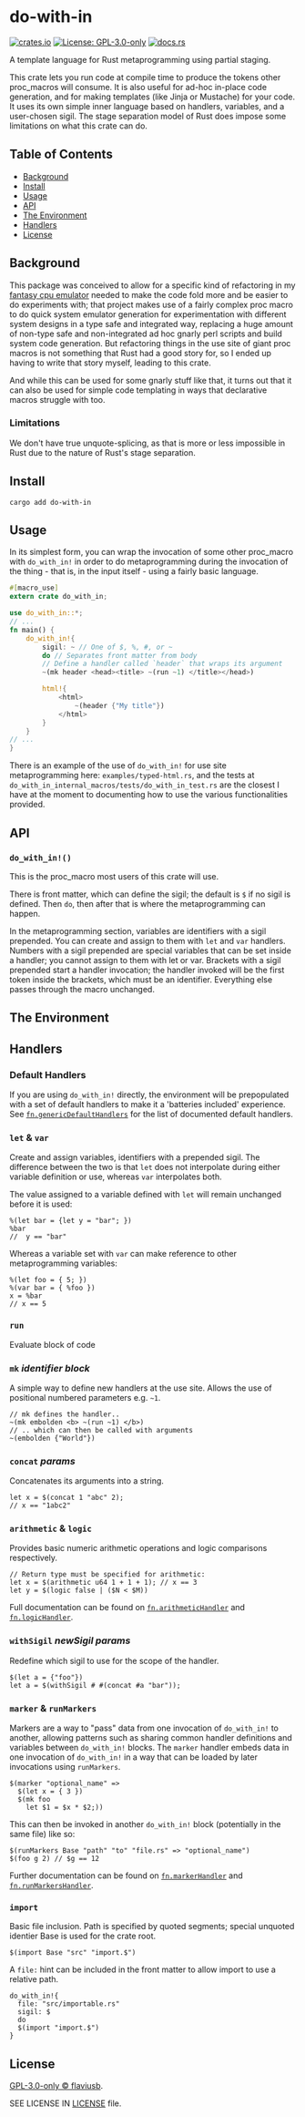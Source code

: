 # do-with-in

[![crates.io](https://img.shields.io/crates/v/do-with-in.svg)](https://crates.io/crates/do-with-in)
[![License: GPL-3.0-only](https://img.shields.io/crates/l/do-with-in)](https://spdx.org/licenses/GPL-3.0-only.html)
[![docs.rs](https://img.shields.io/docsrs/do-with-in)](https://docs.rs/do-with-in/latest/do_with_in/)

A template language for Rust metaprogramming using partial staging.

This crate lets you run code at compile time to produce the tokens other proc_macros will consume. It is also useful for ad-hoc in-place code generation, and for making templates (like Jinja or Mustache) for your code. It uses its own simple inner language based on handlers, variables, and a user-chosen sigil. The stage separation model of Rust does impose some limitations on what this crate can do.

## Table of Contents

- [Background](#background)
- [Install](#install)
- [Usage](#usage)
- [API](#api)
- [The Environment](#the-environment)
- [Handlers](#handlers)
- [License](#license)

## Background

This package was conceived to allow for a specific kind of refactoring in my [fantasy cpu emulator](https://github.com/flaviusb/fantasy-cpu-emulator) needed to make the code fold more and be easier to do experiments with; that project makes use of a fairly complex proc macro to do quick system emulator generation for experimentation with different system designs in a type safe and integrated way, replacing a huge amount of non-type safe and non-integrated ad hoc gnarly perl scripts and build system code generation. But refactoring things in the use site of giant proc macros is not something that Rust had a good story for, so I ended up having to write that story myself, leading to this crate.

And while this can be used for some gnarly stuff like that, it turns out that it can also be used for simple code templating in ways that declarative macros struggle with too.

### Limitations

We don't have true unquote-splicing, as that is more or less impossible in Rust due to the nature of Rust's stage separation.

## Install

    cargo add do-with-in

## Usage

In its simplest form, you can wrap the invocation of some other proc\_macro with `do_with_in!` in order to do metaprogramming during the invocation of the thing - that is, in the input itself - using a fairly basic language.

```rust
#[macro_use]
extern crate do_with_in;

use do_with_in::*;
// ...
fn main() {
    do_with_in!{
        sigil: ~ // One of $, %, #, or ~
        do // Separates front matter from body
        // Define a handler called `header` that wraps its argument
        ~(mk header <head><title> ~(run ~1) </title></head>)

        html!{
            <html>
                ~(header {"My title"})
            </html>
        }
    }
// ...
}
```

There is an example of the use of `do_with_in!` for use site metaprogramming here: `examples/typed-html.rs`, and the tests at `do_with_in_internal_macros/tests/do_with_in_test.rs` are the closest I have at the moment to documenting how to use the various functionalities provided.

## API

### `do_with_in!()`

This is the proc\_macro most users of this crate will use.

There is front matter, which can define the sigil; the default is `$` if no sigil is defined. Then `do`, then after that is where the metaprogramming can happen.

In the metaprogramming section, variables are identifiers with a sigil prepended. You can create and assign to them with `let` and `var` handlers. Numbers with a sigil prepended are special variables that can be set inside a handler; you cannot assign to them with let or var. Brackets with a sigil prepended start a handler invocation; the handler invoked will be the first token inside the brackets, which must be an identifier. Everything else passes through the macro unchanged.

## The Environment

## Handlers

### Default Handlers

If you are using `do_with_in!` directly, the environment will be prepopulated with a set of default handlers to make it a 'batteries included' experience. See [`fn.genericDefaultHandlers`][] for the list of documented default handlers.

[`fn.genericDefaultHandlers`]: https://docs.rs/do-with-in/0.1.5/do_with_in/fn.genericDefaultHandlers.html

### `let` & `var`

Create and assign variables, identifiers with a prepended sigil. The difference between the two is that `let` does not interpolate during either variable definition or use, whereas `var` interpolates both.

The value assigned to a variable defined with `let` will remain unchanged before it is used:

    %(let bar = {let y = "bar"; })
    %bar
    //  y == "bar"

Whereas a variable set with `var` can make reference to other metaprogramming variables:

    %(let foo = { 5; })
    %(var bar = { %foo })
    x = %bar
    // x == 5

### `run`

Evaluate block of code

### `mk` *identifier* *block*

A simple way to define new handlers at the use site. Allows the use of positional numbered parameters e.g. `~1`.

    // mk defines the handler..
    ~(mk embolden <b> ~(run ~1) </b>)
    // .. which can then be called with arguments
    ~(embolden {"World"})

### `concat` *params*

Concatenates its arguments into a string.

    let x = $(concat 1 "abc" 2);
    // x == "1abc2"

### `arithmetic` & `logic`

Provides basic numeric arithmetic operations and logic comparisons respectively.

    // Return type must be specified for arithmetic:
    let x = $(arithmetic u64 1 + 1 + 1); // x == 3
    let y = $(logic false | ($N < $M))

Full documentation can be found on [`fn.arithmeticHandler`][] and [`fn.logicHandler`][].

[`fn.arithmeticHandler`]: https://docs.rs/do-with-in/latest/do_with_in/fn.arithmeticHandler.html
[`fn.logicHandler`]: https://docs.rs/do-with-in/latest/do_with_in/fn.logicHandler.html

### `withSigil` *newSigil* *params*

Redefine which sigil to use for the scope of the handler.

    $(let a = {"foo"})
    let a = $(withSigil # #(concat #a "bar"));

### `marker` & `runMarkers`

Markers are a way to "pass" data from one invocation of `do_with_in!` to another, allowing patterns such as sharing common
handler definitions and variables between `do_with_in!` blocks.
The `marker` handler embeds data in one invocation of `do_with_in!` in a way that can be loaded by later invocations using `runMarkers`.

    
    $(marker "optional_name" =>
      $(let x = { 3 })
      $(mk foo
        let $1 = $x * $2;))

This can then be invoked in another `do_with_in!` block (potentially in the same file) like so:

    $(runMarkers Base "path" "to" "file.rs" => "optional_name")
    $(foo g 2) // $g == 12

Further documentation can be found on [`fn.markerHandler`][] and [`fn.runMarkersHandler`][].

[`fn.markerHandler`]: https://docs.rs/do-with-in/latest/do_with_in/fn.markerHandler.html
[`fn.runMarkersHandler`]: https://docs.rs/do-with-in/latest/do_with_in/fn.runMarkersHandler.html

### `import`

Basic file inclusion. Path is specified by quoted segments; special unquoted identier Base is used for the crate root.

    $(import Base "src" "import.$")

A `file:` hint can be included in the front matter to allow import to use a relative path.

    do_with_in!{
      file: "src/importable.rs"
      sigil: $
      do
      $(import "import.$")
    }


## License

[GPL-3.0-only © flaviusb](https://spdx.org/licenses/GPL-3.0-only.html).

SEE LICENSE IN [LICENSE](./LICENSE) file.
